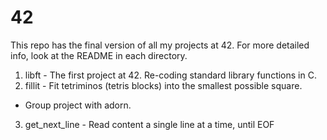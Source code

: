 # 42
This repo has the final version of all my projects at 42. For more detailed info, look at the README in each directory.

1. libft - The first project at 42. Re-coding standard library functions in C.
2. fillit - Fit tetriminos (tetris blocks) into the smallest possible square.
  * Group project with adorn.
3. get_next_line - Read content a single line at a time, until EOF
